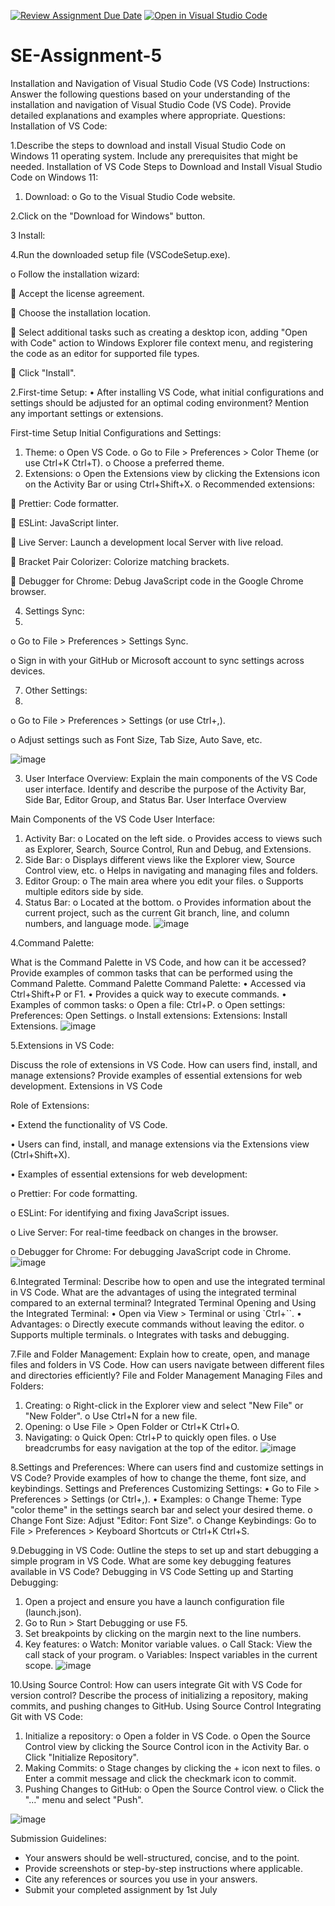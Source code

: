 [![Review Assignment Due Date](https://classroom.github.com/assets/deadline-readme-button-22041afd0340ce965d47ae6ef1cefeee28c7c493a6346c4f15d667ab976d596c.svg)](https://classroom.github.com/a/XoLGRbHq)
[![Open in Visual Studio Code](https://classroom.github.com/assets/open-in-vscode-2e0aaae1b6195c2367325f4f02e2d04e9abb55f0b24a779b69b11b9e10269abc.svg)](https://classroom.github.com/online_ide?assignment_repo_id=15271961&assignment_repo_type=AssignmentRepo)
# SE-Assignment-5

Installation and Navigation of Visual Studio Code (VS Code) Instructions: Answer the following questions based on your understanding of the installation and navigation of Visual Studio Code (VS Code). Provide detailed explanations and examples where appropriate.
Questions:
Installation of VS Code:



1.Describe the steps to download and install Visual Studio Code on Windows 11 operating system. Include any prerequisites that might be needed.
Installation of VS Code
Steps to Download and Install Visual Studio Code on Windows 11:
1.	Download:
o	Go to the Visual Studio Code website.

2.Click on the "Download for Windows" button.

3	Install:
	
4.Run the downloaded setup file (VSCodeSetup.exe).

o	Follow the installation wizard:

	Accept the license agreement.

	Choose the installation location.

	Select additional tasks such as creating a desktop icon, adding "Open with Code" action to Windows Explorer file context menu, and registering the code as an editor for supported file types.

	Click "Install".



2.First-time Setup:
•	After installing VS Code, what initial configurations and settings should be adjusted for an optimal coding environment? Mention any important settings or extensions.

First-time Setup
Initial Configurations and Settings:
1.	Theme:
o	Open VS Code.
o	Go to File > Preferences > Color Theme (or use Ctrl+K Ctrl+T).
o	Choose a preferred theme.
2.	Extensions:
o	Open the Extensions view by clicking the Extensions icon on the Activity Bar or using Ctrl+Shift+X.
o	Recommended extensions:

	Prettier: Code formatter.

	ESLint: JavaScript linter.

	Live Server: Launch a development local Server with live reload.

	Bracket Pair Colorizer: Colorize matching brackets.

	Debugger for Chrome: Debug JavaScript code in the Google Chrome browser.

4.	Settings Sync:
5.	
o	Go to File > Preferences > Settings Sync.

o	Sign in with your GitHub or Microsoft account to sync settings across devices.

7.	Other Settings:
8.	
o	Go to File > Preferences > Settings (or use Ctrl+,).

o	Adjust settings such as Font Size, Tab Size, Auto Save, etc.
 
![image](https://github.com/Mitchy001/se-assignment-5-Mitchy001/assets/140062227/6108b9c7-d89b-4603-97d5-a9b5a7ce3b12)


3. User Interface Overview:
Explain the main components of the VS Code user interface. Identify and describe the purpose of the Activity Bar, Side Bar, Editor Group, and Status Bar.
User Interface Overview


Main Components of the VS Code User Interface:
1.	Activity Bar:
o	Located on the left side.
o	Provides access to views such as Explorer, Search, Source Control, Run and Debug, and Extensions.
2.	Side Bar:
o	Displays different views like the Explorer view, Source Control view, etc.
o	Helps in navigating and managing files and folders.
3.	Editor Group:
o	The main area where you edit your files.
o	Supports multiple editors side by side.
4.	Status Bar:
o	Located at the bottom.
o	Provides information about the current project, such as the current Git branch, line, and column numbers, and language mode.
 ![image](https://github.com/Mitchy001/se-assignment-5-Mitchy001/assets/140062227/e088a64a-3a31-4117-8ded-526657ee8dbe)

4.Command Palette:

What is the Command Palette in VS Code, and how can it be accessed? Provide examples of common tasks that can be performed using the Command Palette.
Command Palette
Command Palette:
•	Accessed via Ctrl+Shift+P or F1.
•	Provides a quick way to execute commands.
•	Examples of common tasks:
o	Open a file: Ctrl+P.
o	Open settings: Preferences: Open Settings.
o	Install extensions: Extensions: Install Extensions.
 ![image](https://github.com/Mitchy001/se-assignment-5-Mitchy001/assets/140062227/b83c7141-b650-4902-88e1-d7d3210edf1b)



5.Extensions in VS Code:


Discuss the role of extensions in VS Code. How can users find, install, and manage extensions? Provide examples of essential extensions for web development.
Extensions in VS Code


Role of Extensions:

•	Extend the functionality of VS Code.

•	Users can find, install, and manage extensions via the Extensions view (Ctrl+Shift+X).

•	Examples of essential extensions for web development:

o	Prettier: For code formatting.

o	ESLint: For identifying and fixing JavaScript issues.

o	Live Server: For real-time feedback on changes in the browser.

o	Debugger for Chrome: For debugging JavaScript code in Chrome.
 ![image](https://github.com/Mitchy001/se-assignment-5-Mitchy001/assets/140062227/55e298de-2304-4588-bfa9-a08dad491c5c)



6.Integrated Terminal:
Describe how to open and use the integrated terminal in VS Code. What are the advantages of using the integrated terminal compared to an external terminal?
Integrated Terminal
Opening and Using the Integrated Terminal:
•	Open via View > Terminal or using `Ctrl+``.
•	Advantages:
o	Directly execute commands without leaving the editor.
o	Supports multiple terminals.
o	Integrates with tasks and debugging.



7.File and Folder Management:
Explain how to create, open, and manage files and folders in VS Code. How can users navigate between different files and directories efficiently?
File and Folder Management
Managing Files and Folders:
1.	Creating:
o	Right-click in the Explorer view and select "New File" or "New Folder".
o	Use Ctrl+N for a new file.
2.	Opening:
o	Use File > Open Folder or Ctrl+K Ctrl+O.
3.	Navigating:
o	Quick Open: Ctrl+P to quickly open files.
o	Use breadcrumbs for easy navigation at the top of the editor.
 ![image](https://github.com/Mitchy001/se-assignment-5-Mitchy001/assets/140062227/b13d1215-bca4-4c3c-9590-2dcc6967f2a4)



8.Settings and Preferences:
Where can users find and customize settings in VS Code? Provide examples of how to change the theme, font size, and keybindings.
Settings and Preferences
Customizing Settings:
•	Go to File > Preferences > Settings (or Ctrl+,).
•	Examples:
o	Change Theme: Type "color theme" in the settings search bar and select your desired theme.
o	Change Font Size: Adjust "Editor: Font Size".
o	Change Keybindings: Go to File > Preferences > Keyboard Shortcuts or Ctrl+K Ctrl+S.


9.Debugging in VS Code:
Outline the steps to set up and start debugging a simple program in VS Code. What are some key debugging features available in VS Code?
Debugging in VS Code
Setting up and Starting Debugging:
1.	Open a project and ensure you have a launch configuration file (launch.json).
2.	Go to Run > Start Debugging or use F5.
3.	Set breakpoints by clicking on the margin next to the line numbers.
4.	Key features:
o	Watch: Monitor variable values.
o	Call Stack: View the call stack of your program.
o	Variables: Inspect variables in the current scope.
 ![image](https://github.com/Mitchy001/se-assignment-5-Mitchy001/assets/140062227/2533ab6e-8da8-41c4-b32f-8a4f6f084d5c)

10.Using Source Control:
How can users integrate Git with VS Code for version control? Describe the process of initializing a repository, making commits, and pushing changes to GitHub.
Using Source Control
Integrating Git with VS Code:
1.	Initialize a repository:
o	Open a folder in VS Code.
o	Open the Source Control view by clicking the Source Control icon in the Activity Bar.
o	Click "Initialize Repository".
2.	Making Commits:
o	Stage changes by clicking the + icon next to files.
o	Enter a commit message and click the checkmark icon to commit.
3.	Pushing Changes to GitHub:
o	Open the Source Control view.
o	Click the "..." menu and select "Push".
 
![image](https://github.com/Mitchy001/se-assignment-5-Mitchy001/assets/140062227/e90636c8-e61d-43aa-85ec-cc88ef496615)


 Submission Guidelines:
- Your answers should be well-structured, concise, and to the point.
- Provide screenshots or step-by-step instructions where applicable.
- Cite any references or sources you use in your answers.
- Submit your completed assignment by 1st July 

